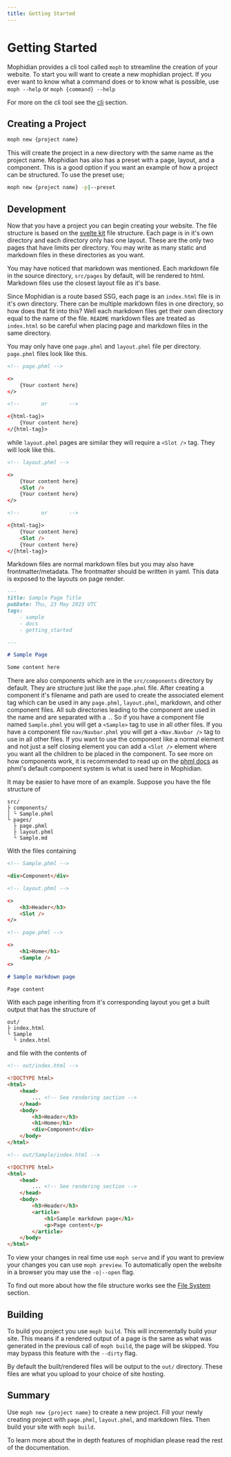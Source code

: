 ```yaml
---
title: Getting Started
---
```


# Getting Started

Mophidian provides a cli tool called `moph` to streamline the creation of your website. To start you will want to create a new mophidian project. If you ever want to know what a command does or to know what is possible, use `moph --help` or `moph {command} --help`

For more on the cli tool see the [cli](/docs/cli/) section.

## Creating a Project

```bash
moph new {project name}
```

This will create the project in a new directory with the same name as the project name. Mophidian has also has a preset with a page, layout, and a component. This is a good option if you want an example of how a project can be structured. To use the preset use;

```bash
moph new {project name} -p|--preset
```

## Development

Now that you have a project you can begin creating your website. The file structure is based on the [svelte kit](https://kit.svelte.dev/docs/advanced-routing) file structure. Each page is in it's own directory and each directory only has one layout. These are the only two pages that have limits per directory. You may write as many static and markdown files in these directories as you want.

You may have noticed that markdown was mentioned. Each markdown file in the source directory, `src/pages` by default, will be rendered to html. Markdown files use the closest layout file as it's base.

Since Mophidian is a route based SSG, each page is an `index.html` file is in it's own directory. There can be multiple markdown files in one directory, so how does that fit into this? Well each markdown files get their own directory equal to the name of the file. `README` markdown files are treated as `index.html` so be careful when placing page and markdown files in the same directory.

You may only have one `page.phml` and `layout.phml` file per directory. `page.phml` files look like this.

```html
<!-- page.phml -->

<>
    {Your content here}
</>

<!--       or       -->

<{html-tag}>
    {Your content here}
</{html-tag}>
```

while `layout.phml` pages are similar they will require a `<Slot />` tag. They will look like this.

```html
<!-- layout.phml -->

<>
    {Your content here}
    <Slot />
    {Your content here}
</>

<!--       or       -->

<{html-tag}>
    {Your content here}
    <Slot />
    {Your content here}
</{html-tag}>
```

Markdown files are normal markdown files but you may also have frontmatter/metadata. The frontmatter should be written in yaml. This data is exposed to the layouts on page render.

```markdown
---
title: Sample Page Title
pubDate: Thu, 23 May 2023 UTC
tags:
    - sample
    - docs
    - getting_started

---

# Sample Page

Some content here
```

There are also components which are in the `src/components` directory by default. They are structure just like the `page.phml` file. After creating a component it's filename and path are used to create the associated element tag which can be used in any `page.phml`, `layout.phml`, markdown, and other component files. All sub directories leading to the component are used in the name and are separated with a `.`. So if you have a component file named `Sample.phml` you will get a `<Sample>` tag to use in all other files. If you have a component file `nav/Navbar.phml` you will get a `<Nav.Navbar />` tag to use in all other files. If you want to use the component like a normal element and not just a self closing element you can add a `<Slot />` element where you want all the children to be placed in the component. To see more on how components work, it is recommended to read up on the [phml docs](https://tired-fox.github.io/phml/) as phml's default component system is what is used here in Mophidian.

It may be easier to have more of an example. Suppose you have the file structure of

```plaintext
src/
├ components/
│ └ Sample.phml
└ pages/
  ├ page.phml
  ├ layout.phml
  └ Sample.md
```

With the files containing
```html
<!-- Sample.phml -->

<div>Component</div>
```

```html
<!-- layout.phml -->

<>
    <h3>Header</h3>
    <Slot />
</>
```

```html
<!-- page.phml -->

<>
    <h1>Home</h1>
    <Sample />
<>
```

```markdown
# Sample markdown page

Page content
```

With each page inheriting from it's corresponding layout you get a built output that has the structure of

```plaintext
out/
├ index.html
└ Sample
  └ index.html
```

and file with the contents of

```html
<!-- out/index.html -->

<!DOCTYPE html>
<html>
    <head>
        ... <!-- See rendering section -->
    </head>
    <body>
        <h3>Header</h3>
        <h1>Home</h1>
        <div>Component</div>
    </body>
</html>
```

```html
<!-- out/Sample/index.html -->

<!DOCTYPE html>
<html>
    <head>
        ... <!-- See rendering section -->
    </head>
    <body>
        <h3>Header</h3>
        <article>
            <h1>Sample markdown page</h1>
            <p>Page content</p>
        </article>
    </body>
</html>
```

To view your changes in real time use `moph serve` and if you want to preview your changes you can use `moph preview`. To automatically open the website in a browser you may use the `-o|--open` flag.

To find out more about how the file structure works see the [File System](/docs/file-system/) section.

## Building

To build you project you use `moph build`. This will incrementally build your site. This means if a rendered output of a page is the same as what was generated in the previous call of `moph build`, the page will be skipped. You may bypass this feature with the `--dirty` flag.

By default the built/rendered files will be output to the `out/` directory. These files are what you upload to your choice of site hosting.

## Summary

Use `moph new {project name}` to create a new project. Fill your newly creating project with `page.phml`, `layout.phml`, and markdown files. Then build your site with `moph build`.

To learn more about the in depth features of mophidian please read the rest of the documentation.
